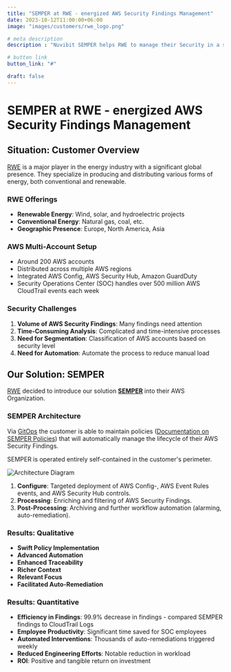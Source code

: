 ```yaml
---
title: "SEMPER at RWE - energized AWS Security Findings Management"
date: 2023-10-12T11:00:00+06:00
image: "images/customers/rwe_logo.png"

# meta description
description : "Nuvibit SEMPER helps RWE to manage their Security in a streamlined was."

# button link
button_link: "#"

draft: false
---
```


# SEMPER at RWE - energized AWS Security Findings Management

## Situation: Customer Overview

[RWE](https://https://www.rwe.com//) is a major player in the energy industry with a significant global presence. They specialize in producing and distributing various forms of energy, both conventional and renewable.

### RWE Offerings

- **Renewable Energy**: Wind, solar, and hydroelectric projects
- **Conventional Energy**: Natural gas, coal, etc.
- **Geographic Presence**: Europe, North America, Asia

### AWS Multi-Account Setup

- Around 200 AWS accounts
- Distributed across multiple AWS regions
- Integrated AWS Config, AWS Security Hub, Amazon GuardDuty
- Security Operations Center (SOC) handles over 500 million AWS CloudTrail events each week

### Security Challenges

1. **Volume of AWS Security Findings**: Many findings need attention
2. **Time-Consuming Analysis**: Complicated and time-intensive processes
3. **Need for Segmentation**: Classification of AWS accounts based on security level
4. **Need for Automation**: Automate the process to reduce manual load

## Our Solution: SEMPER

[RWE](https://https://www.rwe.com//) decided to introduce our solution **[SEMPER](/solutions/semper 'Product page!')** into their AWS Organization.

### SEMPER Architecture

Via [GitOps](faq/#gitops 'What is GitOps?') the customer is able to maintain policies ([Documentation on SEMPER Policies](#)) that will automatically manage the lifecycle of their AWS Security Findings.

SEMPER is operated entirely self-contained in the customer's perimeter.

![Architecture Diagram](images/solutions/SEMPER-Flow.png)

1. **Configure**: Targeted deployment of AWS Config-, AWS Event Rules events, and AWS Security Hub controls.
2. **Processing**: Enriching and filtering of AWS Security Findings.
3. **Post-Processing**: Archiving and further workflow automation (alarming, auto-remediation).



### Results: Qualitative

- **Swift Policy Implementation**
- **Advanced Automation**
- **Enhanced Traceability**
- **Richer Context**
- **Relevant Focus**
- **Facilitated Auto-Remediation**

### Results: Quantitative

- **Efficiency in Findings**: 99.9% decrease in findings - compared SEMPER findings to CloudTrail Logs
- **Employee Productivity**: Significant time saved for SOC employees
- **Automated Interventions**: Thousands of auto-remediations triggered weekly
- **Reduced Engineering Efforts**: Notable reduction in workload
- **ROI**: Positive and tangible return on investment
